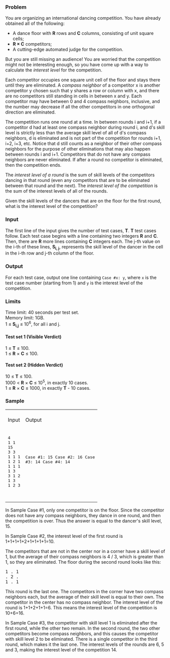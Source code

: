 <div class="problem-description problem-analysis-detail"><div class="problem-statement-string"><h3>Problem</h3> <p>
  You are organizing an international dancing competition. You have already obtained all of the
  following:
</p> <ul><li>A dance floor with <b>R</b> rows and <b>C</b> columns, consisting of unit square cells;</li> <li><b>R × C</b> competitors;</li> <li>A cutting-edge automated judge for the competition.</li></ul> <p>
  But you are still missing an audience! You are worried that the competition might not be
  interesting enough, so you have come up with a way to calculate the <i>interest level</i>
  for the competition.
</p> <p>
  Each competitor occupies one square unit cell of the floor and stays there until they are
  eliminated. A <i>compass neighbor</i> of a competitor x is another competitor y chosen such that
  y shares a row or column with x, and there are no competitors still standing in cells in
  between x and y. Each competitor may have between 0 and 4 compass neighbors, inclusive,
  and the number may decrease if all the other competitors in one orthogonal direction
  are eliminated.
</p><p>
  The competition runs one round at a time.
  In between rounds i and i+1, if a competitor d had at least one compass neighbor during
  round i, and d's skill level is strictly less than the average skill level of all of d's
  compass neighbors, d is eliminated and is not part of the competition for rounds
  i+1, i+2, i+3, etc.
  Notice that d still counts as a neighbor of their other compass neighbors for the purpose
  of other eliminations that may also happen between rounds i and i+1.
  Competitors that do not have any compass neighbors are never eliminated.
  If after a round no competitor is eliminated, then the competition ends.
</p><p>
  The <i>interest level of a round</i> is the sum of skill levels of the competitors dancing in
  that round (even any competitors that are to be eliminated between that round and the next).
  The <i>interest level of the competition</i> is the sum of the interest levels of all of the
  rounds.
</p> <p>
  Given the skill levels of the dancers that are on the floor for the first round,
  what is the interest level of the competition?
</p> <h3>Input</h3> <p>
  The first line of the input gives the number of test cases, <b>T</b>.
  <b>T</b> test cases follow. Each test case begins with a line containing
  two integers <b>R</b> and <b>C</b>. Then, there are <b>R</b> more lines containing <b>C</b>
  integers each. The j-th value on the i-th of these lines, <b>S<sub>i, j</sub></b>,
  represents the skill level of the dancer in the cell in the i-th row and j-th
  column of the floor.
</p> <h3>Output</h3> <p>
  For each test case, output one line containing
  <code>Case #x: y</code>,
  where <code>x</code> is the test case number (starting from 1) and
  <code>y</code> is the interest level of the competition.
</p> <h3>Limits</h3> <p>
  Time limit: 40 seconds per test set.<br>
  Memory limit: 1GB.<br>
  1 ≤ <b>S<sub>i,j</sub></b> ≤ 10<sup>6</sup>, for all i and j.<br></p> <h4>Test set 1 (Visible Verdict)</h4> <p>
  1 ≤ <b>T</b> ≤ 100.<br>
  1 ≤ <b>R</b> × <b>C</b> ≤ 100.<br></p> <h4>Test set 2 (Hidden Verdict)</h4> <p>
  10 ≤ <b>T</b> ≤ 100.<br>
  1000 &lt; <b>R</b> × <b>C</b> ≤ 10<sup>5</sup>, in exactly 10 cases.<br>
  1 ≤ <b>R</b> × <b>C</b> ≤ 1000, in exactly <b>T</b> - 10 cases.<br></p> <h3>Sample</h3> <div class="problem-io-wrapper"><table><tr><td><br> <span class="io-table-header">Input</span> <br>&nbsp;
  </td> <td><br> <span class="io-table-header">Output</span> <br>&nbsp;
  </td></tr> <tr><td><pre class="io-content">4
1 1
15
3 3
1 1 1
1 2 1
1 1 1
1 3
3 1 2
1 3
1 2 3

  </pre></td> <td><pre class="io-content">Case #1: 15
Case #2: 16
Case #3: 14
Case #4: 14

  </pre></td></tr></table></div> <p>
  In Sample Case #1, only one competitor is on the floor. Since the competitor does not have any
  compass neighbors, they dance in one round, and then the competition is over. Thus the answer is
  equal to the dancer's skill level, 15.
</p> <p>
  In Sample Case #2, the interest level of the first round is
  1+1+1+1+2+1+1+1+1=10.
</p><p>
  The competitors that are not in the center nor in a corner have a skill level of 1, but the
  average of their compass neighbors is 4 / 3, which is greater than 1, so they are eliminated.
  The floor during the second round looks like this:
</p> <pre>1 . 1
. 2 .
1 . 1
</pre> <p>
  This round is the last one. The competitors in the corner have two compass neighbors each,
  but the average of their skill level is equal to their own. The competitor in the center has
  no compass neighbor. The interest level of the round is 1+1+2+1+1=6.
  This means the interest level of the competition is 10+6=16.
</p> <p>
  In Sample Case #3, the competitor with skill level 1 is eliminated after the first round, while
  the other two remain. In the second round, the two other competitors become compass neighbors,
  and this causes the competitor with skill level 2 to be eliminated. There is a single competitor
  in the third round, which makes it the last one. The interest levels of the rounds are 6, 5 and 3,
  making the interest level of the competition 14.
</p></div></div>